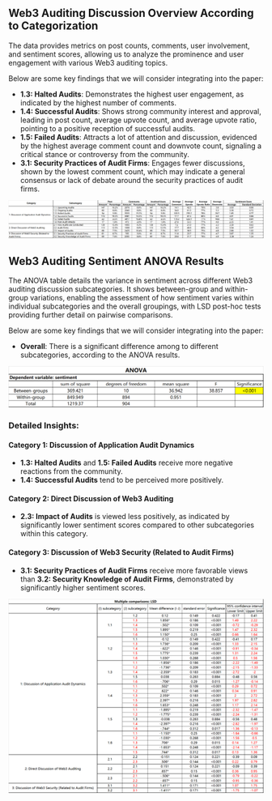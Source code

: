 ## Web3 Auditing Discussion Overview According to Categorization
The data provides metrics on post counts, comments, user involvement, and sentiment scores, allowing us to analyze the prominence and user engagement with various Web3 auditing topics. 

Below are some key findings that we will consider integrating into the paper:
- **1.3: Halted Audits**: Demonstrates the highest user engagement, as indicated by the highest number of comments.
- **1.4: Successful Audits**: Shows strong community interest and approval, leading in post count, average upvote count, and average upvote ratio, pointing to a positive reception of successful audits.
- **1.5: Failed Audits**: Attracts a lot of attention and discussion, evidenced by the highest average comment count and downvote count, signaling a critical stance or controversy from the community.
- **3.1: Security Practices of Audit Firms**: Engages fewer discussions, shown by the lowest comment count, which may indicate a general consensus or lack of debate around the security practices of audit firms.

![Descriptive statistical results of different categories](https://github.com/Anonymousauthor2024/Supplementary-documentation/blob/main/figure/table1.png "Descriptive statistical results of different categories")

## Web3 Auditing Sentiment ANOVA Results
The ANOVA table details the variance in sentiment across different Web3 auditing discussion subcategories. It shows between-group and within-group variations, enabling the assessment of how sentiment varies within individual subcategories and the overall groupings, with LSD post-hoc tests providing further detail on pairwise comparisons.

Below are some key findings that we will consider integrating into the paper:
- **Overall**: There is a significant difference among to different subcategories, according to the ANOVA results.
<img src="https://github.com/Anonymousauthor2024/Supplementary-documentation/blob/main/figure/table2.1.png" alt="Descriptive statistical results of different categories" title="Descriptive statistical results of different categories" width="600"/>

### Detailed Insights:
#### Category 1: Discussion of Application Audit Dynamics
- **1.3: Halted Audits** and **1.5: Failed Audits** receive more negative reactions from the community.
- **1.4: Successful Audits** tend to be perceived more positively.

#### Category 2: Direct Discussion of Web3 Auditing
- **2.3: Impact of Audits** is viewed less positively, as indicated by significantly lower sentiment scores compared to other subcategories within this category.

#### Category 3: Discussion of Web3 Security (Related to Audit Firms)
- **3.1: Security Practices of Audit Firms** receive more favorable views than **3.2: Security Knowledge of Audit Firms**, demonstrated by significantly higher sentiment scores.


<img src="https://github.com/Anonymousauthor2024/Supplementary-documentation/blob/main/figure/table2.png" alt="Descriptive statistical results of different categories" title="Descriptive statistical results of different categories" width="600"/>

